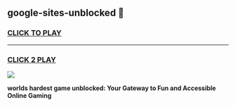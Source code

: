
## google-sites-unblocked 👋
<h3>
<a href="https://premium.freeplayer.one?title=google-sites-unblocked&ref=14F">CLICK TO PLAY</a></h3>
<hr>

<h3>
<a href="https://premium.freeplayer.one?title=google-sites-unblocked&ref=14F">CLICK 2 PLAY</a>
  
</h3>

<a href="https://premium.freeplayer.one?title=google-sites-unblocked&ref=12F/"><img src="https://clearcache.store/games.png"></a>


**worlds hardest game unblocked: Your Gateway to Fun and Accessible Online Gaming**
